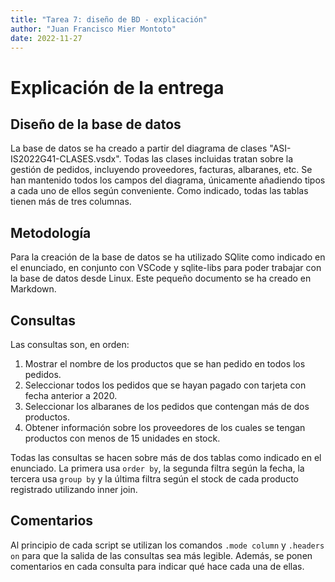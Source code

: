 ```yaml
---
title: "Tarea 7: diseño de BD - explicación"
author: "Juan Francisco Mier Montoto"
date: 2022-11-27
---
```


# Explicación de la entrega

## Diseño de la base de datos
La base de datos se ha creado a partir del diagrama de clases "ASI-IS2022G41-CLASES.vsdx".
Todas las clases incluidas tratan sobre la gestión de pedidos, incluyendo proveedores, facturas, albaranes, etc.
Se han mantenido todos los campos del diagrama, únicamente añadiendo tipos a cada uno de ellos según conveniente.
Como indicado, todas las tablas tienen más de tres columnas.

## Metodología
Para la creación de la base de datos se ha utilizado SQlite como indicado en el enunciado, en conjunto con VSCode y sqlite-libs para poder trabajar con la base de datos desde Linux. Este pequeño documento se ha creado en Markdown.

## Consultas
Las consultas son, en orden:

1. Mostrar el nombre de los productos que se han pedido en todos los pedidos.
2. Seleccionar todos los pedidos que se hayan pagado con tarjeta con fecha anterior a 2020.
3. Seleccionar los albaranes de los pedidos que contengan más de dos productos.
4. Obtener información sobre los proveedores de los cuales se tengan productos con menos de 15 unidades en stock.

Todas las consultas se hacen sobre más de dos tablas como indicado en el enunciado. La primera usa `order by`, la segunda filtra según la fecha, la tercera usa `group by` y la última filtra según el stock de cada producto registrado utilizando inner join.

## Comentarios
Al principio de cada script se utilizan los comandos `.mode column` y `.headers on` para que la salida de las consultas sea más legible. Además, se ponen comentarios en cada consulta para indicar qué hace cada una de ellas.
